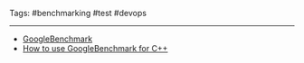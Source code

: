 Tags: #benchmarking #test #devops

---
 - [GoogleBenchmark](https://github.com/google/benchmark/blob/main/docs/user_guide.md) 
- [How to use GoogleBenchmark for C++](https://www.youtube.com/watch?v=9VKR8u9odrA)

